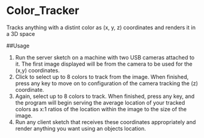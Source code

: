 Color_Tracker
================

Tracks anything with a distint color as (x, y, z) coordinates and renders it in a 3D space

##Usage

1. Run the server sketch on a machine with two USB cameras attached to it. The first image displayed will be from the camera to be used for the (x,y) coordinates.
2. Click to select up to 8 colors to track from the image. When finished, press any key to move on to configuration of the camera tracking the (z) coordinate.
3. Again, select up to 8 colors to track. When finished, press any key, and the program will begin serving the average location of your tracked colors as x:1 ratios of the location within the image to the size of the image.
4. Run any client sketch that receives these coordinates appropriately and render anything you want using an objects location.
